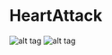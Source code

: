 # HeartAttack

![alt tag](https://raw.githubusercontent.com/tguegan/HeartAttack/master/euler-epi.gif) ![alt tag](https://raw.githubusercontent.com/tguegan/HeartAttack/master/euler-bande-epi.gif)
